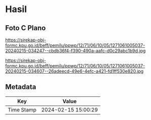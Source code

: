 # Hasil

## Foto C Plano

https://sirekap-obj-formc.kpu.go.id/beff/pemilu/ppwp/12/71/06/10/05/1271061005037-20240215-034247--cbdb36f4-f390-490a-aafc-d0c29abc1b9d.jpg

https://sirekap-obj-formc.kpu.go.id/beff/pemilu/ppwp/12/71/06/10/05/1271061005037-20240215-034607--26adeecd-49e6-4efc-a421-fd1ff530e820.jpg


## Metadata

| Key        | Value               |
| ---------- | ------------------- |
| Time Stamp | 2024-02-15 15:00:29 |



